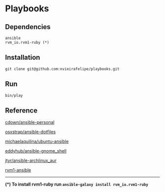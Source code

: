 # Playbooks

## Dependencies

    ansible
    rvm_io.rvm1-ruby (*)

## Installation

    git clone git@github.com:nvieirafelipe/playbooks.git

## Run

    bin/play

## Reference

[cdown/ansible-personal](https://github.com/cdown/ansible-personal)

[osxstrap/ansible-dotfiles](https://github.com/osxstrap/ansible-dotfiles)

[michaelaquilina/ubuntu-ansible](https://github.com/MichaelAquilina/ubuntu-ansible/)

[eddyhub/ansible-gnome_shell](https://github.com/eddyhub/ansible-gnome_shell)

[jtyr/ansible-archlinux_aur](https://github.com/jtyr/ansible-archlinux_aur)

[rvm1-ansible](https://github.com/rvm/rvm1-ansible)

---

__(*) To install rvm1-ruby run `ansible-galaxy install rvm_io.rvm1-ruby`__
